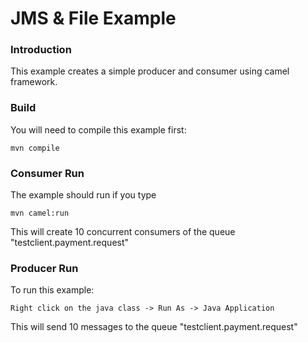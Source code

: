# JMS & File Example

### Introduction
This example creates a simple producer and consumer using camel framework.

### Build

You will need to compile this example first:

	mvn compile

### Consumer Run  

The example should run if you type

	mvn camel:run

This will create 10 concurrent consumers of the queue "testclient.payment.request"

### Producer Run

To run this example:

	Right click on the java class -> Run As -> Java Application

This will send 10 messages to the queue "testclient.payment.request"
  

